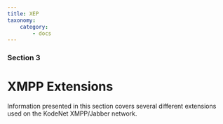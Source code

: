 ```yaml
---
title: XEP
taxonomy:
    category:
        - docs
---
```


### Section 3
# XMPP Extensions

Information presented in this section covers several different extensions used on the KodeNet XMPP/Jabber network.
